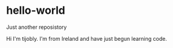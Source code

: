 # hello-world
Just another reposistory

Hi I'm tijobly. I'm from Ireland and have just begun learning code.

